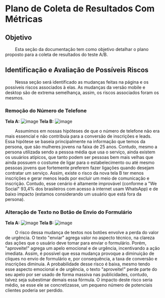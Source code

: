 # Plano de Coleta de Resultados Com Métricas

## Objetivo 

&emsp;&emsp; Esta seção da documentação tem como objetivo detalhar o plano proposto para a coleta de resultados do teste A/B. 

## Identificação e Avaliação de Possíveis Riscos

&emsp;&emsp; Nessa seção será identificado as mudanças feitas na página e os possíveis riscos associados à elas. As mudanças da versão mobile e desktop são de extrema semelhança, assim, os riscos associados foram os mesmos.

### Remoção do Número de Telefone 
**Tela A:**
![image](https://github.com/joaomtm/Rascunho/assets/99208815/de705c61-41bc-44fe-b27e-b0b74142c029)
**Tela B:**
![image](https://github.com/joaomtm/Rascunho/assets/99208815/704a0802-9923-4670-a4ef-b24a78f82b9b)

&emsp;&emsp; Assumimos em nossas hipóteses de que o número de telefone não era mais essencial e não contribuía para a conversão de inscrições e leads. Essa hipótese se baseia principalmente na informação que temos da persona, que são mulheres jovens na faixa de 25 anos. Contudo, mesmo a persona utilizada sendo a pessoa média que usa o serviço, ainda existem os usuários atípicos, que tanto podem ser pessoas bem mais velhas que ainda possuem o costume de ligar para o estabelecimento ou até mesmo pessoas jovens que fortemente preferem fazer ligações quando desejam contratar um serviço. Assim, existe o risco da nova tela B ter menos inscrições e gerar menos leads por excluir um meio de comunicação e inscrição. Contudo, esse cenário é altamente improvável (conforme a "We Social" 93,4% dos brasileiros com acesso à internet usam WhatsApp) e de baixo impacto (estamos considerando um usuário que está fora da persona).


### Alteração de Texto no Botão de Envio do Formulário 
**Tela A:** 
![image](https://github.com/joaomtm/Rascunho/assets/99208815/000832d6-a889-431a-918b-b4719b8c3161)
**Tela B:**
![image](https://github.com/joaomtm/Rascunho/assets/99208815/b6148190-f6df-4485-8f8a-b65272971f4a)


&emsp;&emsp; O risco dessa mudança de textos nos botões envolve a perda do valor de urgência. O texto "enviar" agrega valor no aspecto técnico, na clareza das ações que o usuário deve tomar para enviar o formulário. Porém, "aproveite!" agrega um apelo emocional e de urgência, incentivando a ação imediata. Assim, é possível que essa mudança provoque a diminuição de cliques no envio de formulário e, por consequência, a taxa de conversão e inscrições diminuia. A probabilidade desse risco é baixa, mesmo tendo esse aspecto emocional e de urgência, o texto "aproveite!" perde parte do seu apelo por ser usado de forma massiva nas publicidades, contudo, talvez seja subestimar demais essa fórmula. O impacto deste risco seria médio, se esse ele se concretizasse, um pequeno número de potenciais clientes poderia ser perdido.






